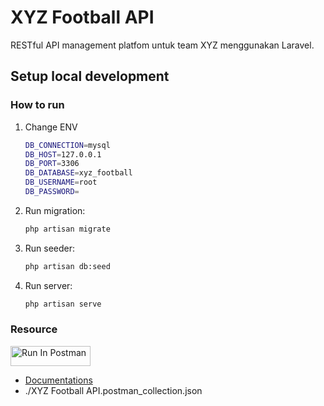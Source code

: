 # XYZ Football API

RESTful API management platfom untuk team XYZ menggunakan Laravel.

## Setup local development

### How to run
1. Change ENV
    ```bash
    DB_CONNECTION=mysql
    DB_HOST=127.0.0.1
    DB_PORT=3306
    DB_DATABASE=xyz_football
    DB_USERNAME=root
    DB_PASSWORD=
    ```

2. Run migration:

    ```bash
    php artisan migrate
    ```

3. Run seeder:

    ```bash
    php artisan db:seed
    ```

4. Run server:

    ```bash
    php artisan serve
    ```

### Resource

  [<img src="https://run.pstmn.io/button.svg" alt="Run In Postman" style="width: 128px; height: 32px;">](https://app.getpostman.com/run-collection/9005645-405c9393-b54e-43f6-af4f-b5bf344ea3fd?action=collection%2Ffork&source=rip_markdown&collection-url=entityId%3D9005645-405c9393-b54e-43f6-af4f-b5bf344ea3fd%26entityType%3Dcollection%26workspaceId%3Dfc007923-8534-49d7-883e-e3786a5c305a)

- [Documentations](https://www.postman.com/nf-team/public/documentation/nwuzecu/xyz-football-api)
- ./XYZ Football API.postman_collection.json
